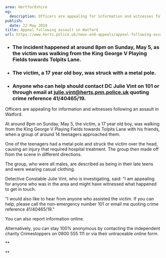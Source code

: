 ```yaml
area: Hertfordshire
og:
  description: Officers are appealing for information and witnesses following an assault in Watford.
publish:
  date: 22 May 2019
title: Appeal following assault in Watford
url: https://www.herts.police.uk/news-and-appeals/appeal-following-assault-in-watford-0255c
```

* ### The incident happened at around 8pm on Sunday, May 5, as the victim was walking from the King George V Playing Fields towards Tolpits Lane.

 * ### The victim, a 17 year old boy, was struck with a metal pole.

 * ### Anyone who can help should contact DC Julie Vint on 101 or through email at julie.vint@herts.pnn.police.uk quoting crime reference 41/40465/19.

Officers are appealing for information and witnesses following an assault in Watford.

At around 8pm on Sunday, May 5, the victim, a 17 year old boy, was walking from the King George V Playing Fields towards Tolpits Lane with his friends, when a group of around 14 teenagers approached them.

One of the teenagers had a metal pole and struck the victim over the head, causing an injury that required hospital treatment. The group then made off from the scene in different directions.

The group, who were all males, are described as being in their late teens and were wearing casual clothing.

Detective Constable Julie Vint, who is investigating, said: "I am appealing for anyone who was in the area and might have witnessed what happened to get in touch.

"I would also like to hear from anyone who assisted the victim. If you can help, please call the non-emergency number 101 or email me quoting crime reference 41/40465/19."

You can also report information online.

Alternatively, you can stay 100% anonymous by contacting the independent charity Crimestoppers on 0800 555 111 or via their untraceable online form.

**

**
